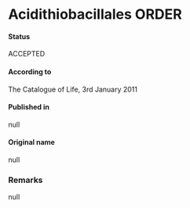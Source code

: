 Acidithiobacillales ORDER
=======

#### Status
ACCEPTED

#### According to
The Catalogue of Life, 3rd January 2011

#### Published in
null

#### Original name
null

### Remarks
null